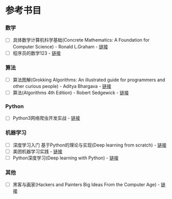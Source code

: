 # 参考书目

### 数学

- [ ] 具体数学计算机科学基础(Concrete Mathematics: A Foundation for Computer Science) - Ronald L.Graham - [链接](https://item.jd.com/10466718251.html?jd_pop=9c582489-7dda-4eba-8b0f-dfd209775143&abt=0)
- [ ] 程序员的数学123 - [链接](https://item.jd.com/27489550148.html?jd_pop=29476262-17a6-49af-8d89-441d0e17ce36&abt=0)

### 算法

- [ ]  算法图解(Grokking Algorithms: An illustrated guide for programmers and other curious people) - Aditya Bhargava - [链接](https://item.jd.com/12148832.html)
- [ ] 算法(Algorithms 4th Edition) - Robert Sedgewick - [链接](https://item.jd.com/11098789.html)

### Python

- [ ] Python3网络爬虫开发实战 - [链接](https://item.jd.com/26606127795.html?jd_pop=13920e74-eb92-488a-96d0-0742d0ffde82&abt=0)

### 机器学习

- [ ] 深度学习入门 基于Python的理论与实现(Deep learning from scratch) - [链接](https://item.jd.com/12403048.html)
- [ ] 美团机器学习实践 - [链接](https://item.jd.com/12414240.html)
- [ ] Python深度学习(Deep learning with Python) - [链接](https://item.jd.com/31329707691.html?jd_pop=41ae81a8-b634-4cc3-8732-099ef2421e4f&abt=0)

### 其他

- [ ] 黑客与画家(Hackers and Painters Big Ideas From the Computer Age) - [链接](https://item.jd.com/10582495.html)


